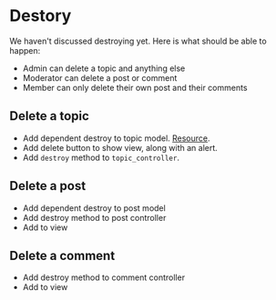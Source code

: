 # Destory

We haven't discussed destroying yet. Here is what should be able to happen:

* Admin can delete a topic and anything else
* Moderator can delete a post or comment
* Member can only delete their own post and their comments

## Delete a topic

* Add dependent destroy to topic model. [Resource](http://stackoverflow.com/questions/2797339/rails-dependent-destroy-vs-dependent-delete-all).
* Add delete button to show view, along with an alert.
* Add `destroy` method to `topic_controller`.

## Delete a post

* Add dependent destroy to post model
* Add destroy method to post controller
* Add to view

## Delete a comment

* Add destroy method to comment controller
* Add to view

